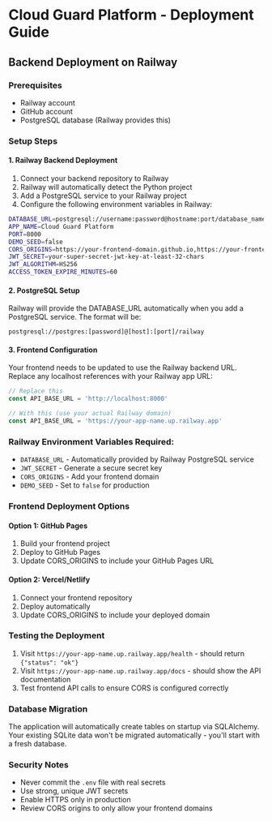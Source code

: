 # Cloud Guard Platform - Deployment Guide

## Backend Deployment on Railway

### Prerequisites
- Railway account
- GitHub account
- PostgreSQL database (Railway provides this)

### Setup Steps

#### 1. Railway Backend Deployment
1. Connect your backend repository to Railway
2. Railway will automatically detect the Python project
3. Add a PostgreSQL service to your Railway project
4. Configure the following environment variables in Railway:

```bash
DATABASE_URL=postgresql://username:password@hostname:port/database_name
APP_NAME=Cloud Guard Platform
PORT=8000
DEMO_SEED=false
CORS_ORIGINS=https://your-frontend-domain.github.io,https://your-frontend-domain.vercel.app
JWT_SECRET=your-super-secret-jwt-key-at-least-32-chars
JWT_ALGORITHM=HS256
ACCESS_TOKEN_EXPIRE_MINUTES=60
```

#### 2. PostgreSQL Setup
Railway will provide the DATABASE_URL automatically when you add a PostgreSQL service. The format will be:
```
postgresql://postgres:[password]@[host]:[port]/railway
```

#### 3. Frontend Configuration
Your frontend needs to be updated to use the Railway backend URL. Replace any localhost references with your Railway app URL:

```javascript
// Replace this
const API_BASE_URL = 'http://localhost:8000'

// With this (use your actual Railway domain)
const API_BASE_URL = 'https://your-app-name.up.railway.app'
```

### Railway Environment Variables Required:
- `DATABASE_URL` - Automatically provided by Railway PostgreSQL service
- `JWT_SECRET` - Generate a secure secret key
- `CORS_ORIGINS` - Add your frontend domain
- `DEMO_SEED` - Set to `false` for production

### Frontend Deployment Options

#### Option 1: GitHub Pages
1. Build your frontend project
2. Deploy to GitHub Pages
3. Update CORS_ORIGINS to include your GitHub Pages URL

#### Option 2: Vercel/Netlify
1. Connect your frontend repository
2. Deploy automatically
3. Update CORS_ORIGINS to include your deployed domain

### Testing the Deployment
1. Visit `https://your-app-name.up.railway.app/health` - should return `{"status": "ok"}`
2. Visit `https://your-app-name.up.railway.app/docs` - should show the API documentation
3. Test frontend API calls to ensure CORS is configured correctly

### Database Migration
The application will automatically create tables on startup via SQLAlchemy. Your existing SQLite data won't be migrated automatically - you'll start with a fresh database.

### Security Notes
- Never commit the `.env` file with real secrets
- Use strong, unique JWT secrets
- Enable HTTPS only in production
- Review CORS origins to only allow your frontend domains